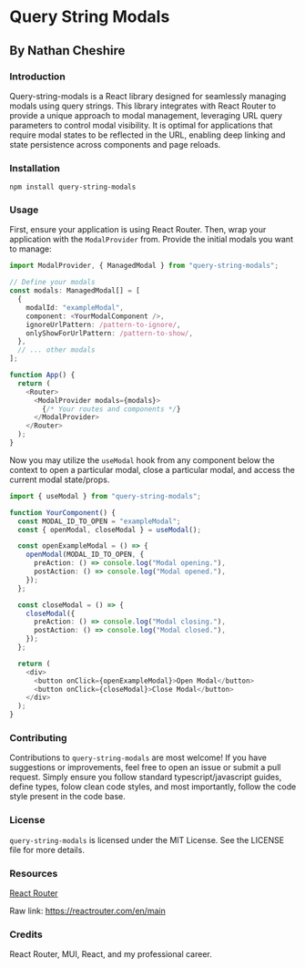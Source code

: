 # Query String Modals

## By Nathan Cheshire

### Introduction

Query-string-modals is a React library designed for seamlessly managing modals using query strings. This library integrates with React Router to provide a unique approach to modal management, leveraging URL query parameters to control modal visibility. It is optimal for applications that require modal states to be reflected in the URL, enabling deep linking and state persistence across components and page reloads.

### Installation

`npm install query-string-modals`

### Usage

First, ensure your application is using React Router. Then, wrap your application with the `ModalProvider` from. Provide the initial modals you want to manage:

```ts
import ModalProvider, { ManagedModal } from "query-string-modals";

// Define your modals
const modals: ManagedModal[] = [
  {
    modalId: "exampleModal",
    component: <YourModalComponent />,
    ignoreUrlPattern: /pattern-to-ignore/,
    onlyShowForUrlPattern: /pattern-to-show/,
  },
  // ... other modals
];

function App() {
  return (
    <Router>
      <ModalProvider modals={modals}>
        {/* Your routes and components */}
      </ModalProvider>
    </Router>
  );
}
```

Now you may utilize the `useModal` hook from any component below the context to open a particular modal, close a particular modal, and access the current modal state/props.

```ts
import { useModal } from "query-string-modals";

function YourComponent() {
  const MODAL_ID_TO_OPEN = "exampleModal";
  const { openModal, closeModal } = useModal();

  const openExampleModal = () => {
    openModal(MODAL_ID_TO_OPEN, {
      preAction: () => console.log("Modal opening."),
      postAction: () => console.log("Modal opened."),
    });
  };

  const closeModal = () => {
    closeModal({
      preAction: () => console.log("Modal closing."),
      postAction: () => console.log("Modal closed."),
    });
  };

  return (
    <div>
      <button onClick={openExampleModal}>Open Modal</button>
      <button onClick={closeModal}>Close Modal</button>
    </div>
  );
}
```

### Contributing

Contributions to `query-string-modals` are most welcome! If you have suggestions or improvements, feel free to open an issue or submit a pull request. Simply ensure you follow standard typescript/javascript guides, define types, folow clean code styles, and most importantly, follow the code style present in the code base.

### License

`query-string-modals` is licensed under the MIT License. See the LICENSE file for more details.

### Resources

[React Router](https://reactrouter.com/en/main)

Raw link: https://reactrouter.com/en/main

### Credits

React Router, MUI, React, and my professional career.
